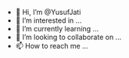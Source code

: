 - 👋 Hi, I’m @YusufJati
- 👀 I’m interested in ...
- 🌱 I’m currently learning ...
- 💞️ I’m looking to collaborate on ...
- 📫 How to reach me ...

<!---
YusufJati/YusufJati is a ✨ special ✨ repository because its `README.md` (this file) appears on your GitHub profile.
You can click the Preview link to take a look at your changes.
--->

